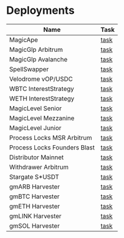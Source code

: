 # Deployments

| Name                                   | Task                                                                                                                             |
|----------------------------------------|----------------------------------------------------------------------------------------------------------------------------------|
| MagicApe                               | [task](https://app.gelato.network/functions/task/0xae26dfb31821227adac3e1431e51575782deadc2672eddd73e5518b811e51cb0:1)           |
| MagicGlp Arbitrum                      | [task](https://app.gelato.network/functions/task/0x46cdddc42edb01fb462cb22efd2578d22351629689b00434531df2e254665279:42161)       |
| MagicGlp Avalanche                     | [task](https://app.gelato.network/functions/task/0x36ee967b80c68152c0af1c69d49ff60f0eb41264f3cebc4dcc8b16843c7038be:43114)       |
| SpellSwapper                           | [task](https://app.gelato.network/functions/task/0x9d6f1f55569bf50b6273f4e1b6a75fc64d8cd906d7c401d501f207f19120e3a0:1)           |
| Velodrome vOP/USDC                     | [task](https://app.gelato.network/functions/task/0x1593a557fbbccc9b8c41f175b059eac993a508e9c104036a1bb93f23b1e5d1e1:10)          |
| WBTC InterestStrategy                  | [task](https://app.gelato.network/functions/task/0xdbf9b9d3f40c0c5a44fed95d0d8b1a7ec70882f56e5c3f64a67b4963ca144775:1)           |
| WETH InterestStrategy                  | [task](https://app.gelato.network/functions/task/0x49b5af6155b652aa036b3cf22f798f14384aa4b124cb9780ac3141389b00e311:1)           |
| MagicLevel Senior                      | [task](https://app.gelato.network/functions/task/0x8e9a7e8f1ee903682f3b70038416a0a8d5deaa28a6e8d933f9712e804b9e6441:56)          |
| MagicLevel Mezzanine                   | [task](https://app.gelato.network/functions/task/0x255dc869c34aa53f8a0d944f458aacf05f37e5ff53eb797d9c8bce1cba399685:56)          |
| MagicLevel Junior                      | [task](https://app.gelato.network/functions/task/0x464be4d56d973a9b8597543d750d45da5cd37970456351c76f45cdfe3fe49de4:56)          |
| Process Locks MSR Arbitrum             | [task](https://app.gelato.network/functions/task/0x980407fc152de92f9c1730ba58902dee2bfe572cec04efcf6e47e71686b10501:42161)       |
| Process Locks Founders Blast           | [task](https://app.gelato.network/functions/task/0xf3fd7d5f917f247bc63413a639c2552e4f66a5f995832c3e8f65d0b735ed01ed:81457)       |
| Distributor Mainnet                    | [task](https://app.gelato.network/functions/task/0x4db2dd79637c5942307ebce48b85fa921c9229d3627d8790c1ed4d0052cfb4d2:1)           |
| Withdrawer Arbitrum                    | [task](https://app.gelato.network/functions/task/0x1249301e1feb1610b5d9fdd84952e4bd9af1472689686b028590d4e119109fc0:42161)       |
| Stargate S*USDT                        | [task](https://app.gelato.network/functions/task/0x37ab785e9a1200fb8bac63b431e36da085b177841b24aa0dfab0a4981122da0a:1)           |
| gmARB Harvester                        | [task](https://app.gelato.network/functions/task/0x5b2d3208d4addc964f17bc7bf17cf2a88397bde747c6a16b76d59ded1f707977:42161)       |
| gmBTC Harvester                        | [task](https://app.gelato.network/functions/task/0x1f59b3bc31dbfa0648a71649978659e9746068cf74594c5ff85eba92182d1bc1:42161)       |
| gmETH Harvester                        | [task](https://app.gelato.network/functions/task/0x43de64100e986cc715c70fee1a08a617d7b5b8f195741b866f872a8a046ad645:42161)       |
| gmLINK Harvester                       | [task](https://app.gelato.network/functions/task/0xb0a65b37db91eae7d57c6ed56147cf4a6a46b7a626f7bef08497c12d3d40e0e3:42161)       |
| gmSOL Harvester                        | [task](https://app.gelato.network/functions/task/0xc8df5a7bb6d0ef1b5cb2c4efbb96907455c67dad84c3146461cee7fd28b0f692:42161)       |
